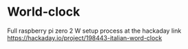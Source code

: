 # World-clock

Full raspberry pi zero 2 W setup process at the hackaday link
https://hackaday.io/project/198443-italian-word-clock

